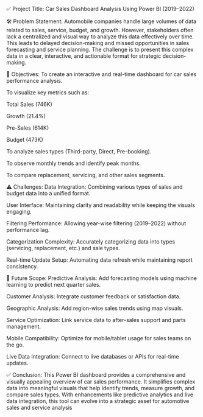 ✅ Project Title:
Car Sales Dashboard Analysis Using Power BI (2019–2022)

🛠️ Problem Statement:
Automobile companies handle large volumes of data related to sales, service, budget, and growth. However, stakeholders often lack a centralized and visual way to analyze this data effectively over time. This leads to delayed decision-making and missed opportunities in sales forecasting and service planning. The challenge is to present this complex data in a clear, interactive, and actionable format for strategic decision-making.

🎯 Objectives:
To create an interactive and real-time dashboard for car sales performance analysis.

To visualize key metrics such as:

Total Sales (746K)

Growth (21.4%)

Pre-Sales (614K)

Budget (473K)

To analyze sales types (Third-party, Direct, Pre-booking).

To observe monthly trends and identify peak months.

To compare replacement, servicing, and other sales segments.

⚠️ Challenges:
Data Integration: Combining various types of sales and budget data into a unified format.

User Interface: Maintaining clarity and readability while keeping the visuals engaging.

Filtering Performance: Allowing year-wise filtering (2019–2022) without performance lag.

Categorization Complexity: Accurately categorizing data into types (servicing, replacement, etc.) and sale types.

Real-time Update Setup: Automating data refresh while maintaining report consistency.

🚀 Future Scope:
Predictive Analysis: Add forecasting models using machine learning to predict next quarter sales.

Customer Analysis: Integrate customer feedback or satisfaction data.

Geographic Analysis: Add region-wise sales trends using map visuals.

Service Optimization: Link service data to after-sales support and parts management.

Mobile Compatibility: Optimize for mobile/tablet usage for sales teams on the go.

Live Data Integration: Connect to live databases or APIs for real-time updates.

✅ Conclusion:
This Power BI dashboard provides a comprehensive and visually appealing overview of car sales performance. It simplifies complex data into meaningful visuals that help identify trends, measure growth, and compare sales types. With enhancements like predictive analytics and live data integration, this tool can evolve into a strategic asset for automotive sales and service analysis
